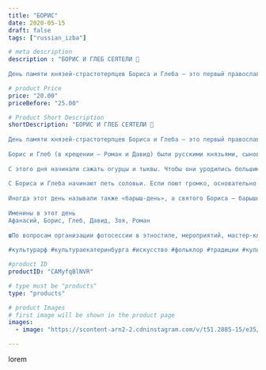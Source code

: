 ```yaml
---
title: "БОРИС"
date: 2020-05-15
draft: false
tags: ["russian_izba"]

# meta description
description : "БОРИС И ГЛЕБ СЕЯТЕЛИ 🌿
⠀
День памяти князей-страстотерпцев Бориса и Глеба — это первый православный праздник, учрежденный на Руси. Его история началась в 1115 г"

# product Price
price: "20.00"
priceBefore: "25.00"

# Product Short Description
shortDescription: "БОРИС И ГЛЕБ СЕЯТЕЛИ 🌿
⠀
День памяти князей-страстотерпцев Бориса и Глеба — это первый православный праздник, учрежденный на Руси. Его история началась в 1115 году.
⠀
Борис и Глеб (в крещении — Роман и Давид) были русскими князьями, сыновьями киевского князя Владимира Святославовича. В междоусобной борьбе, вспыхнувшей в 1015 году, они были убиты старшим братом Святополком Окаянным. Борис и Глеб стали первыми русскими святыми. Впоследствии их начали считать заступниками земли русской.
⠀
С этого дня начинали сажать огурцы и тыквы. Чтобы они уродились большими — в грядке зарывали пестик от ступки. Кроме того, в этот день продолжали засеивать поля. Так и говорили: «Борис и Глеб сеют хлеб».
⠀
С Бориса и Глеба начинают петь соловьи. Если поют громко, основательно — значит, не за горами лето. Если соловей поет всю ночь — следующий день будет солнечным. А если соловья услышишь раньше, чем кукушку, то все лето проживешь счастливо. Говорили также, что если при первой соловьиной трели скинуть рубаху, то блохи кусать не будут.
⠀
Иногда этот день называли также «барыш-день», а святого Бориса — барышником. Купцы бурно праздновали его память в надежде получать за это барыши в течение всего года. Успешный год сулила и удачная продажа чего-либо в этот день.
⠀
Именины в этот день
Афанасий, Борис, Глеб, Давид, Зоя, Роман
⠀
☎По вопросам организации фотосессии в этностиле, мероприятий, мастер-классов, аренды экспонатов и костюмов звоните по номеру: 8 965 535 00 95
⠀
#культурарф #культураекатеринбурга #искусство #фольклор #традиции #культура #этностиль #этнос #традиционнаяодежда #Россия #этнография #хоровод #вечерка #народныезабывы #фольклорныйансамбль #екатеринбург #лучшедома #оставайсядома #дома"

#product ID
productID: "CAMyfqBlNVR"

# type must be "products"
type: "products"

# product Images
# first image will be shown in the product page
images:
  - image: "https://scontent-arn2-2.cdninstagram.com/v/t51.2885-15/e35/97290495_196181608058933_3741066085150020967_n.jpg?_nc_ht=scontent-arn2-2.cdninstagram.com&_nc_cat=105&_nc_ohc=095XORs2D9oAX-6PU-n&se=8&tp=1&oh=f8c758cba0b04b5591e8d8febba0b696&oe=60505970&ig_cache_key=MjMwOTQ0Mjc4NjY4NzI0MzYwMQ%3D%3D.2"

---
```

lorem
